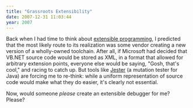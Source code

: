 ```yaml
---
title: "Grassroots Extensibility"
date: 2007-12-31 11:03:44
year: 2007
---
```

Back when I had time to think about <a href="http://pyre.third-bit.com/blog/archives/category/extensible-programming/">extensible programming</a>, I predicted that the most likely route to its realization was some vendor creating a new version of a wholly-owned toolchain.  After all, if Microsoft had decided that VB.NET source code would be stored as XML, in a format that allowed for arbitrary extension points, everyone else would be saying, "Gosh, that's cool," and racing to catch up.  But tools like <a href="http://jester.sourceforge.net/">Jester</a> (a mutation tester for Java) are forcing me to re-think: while a uniform representation of source code would make what they do easier, it's clearly not essential.

Now, would someone <em>please</em> create an extensible debugger for me? Please?
